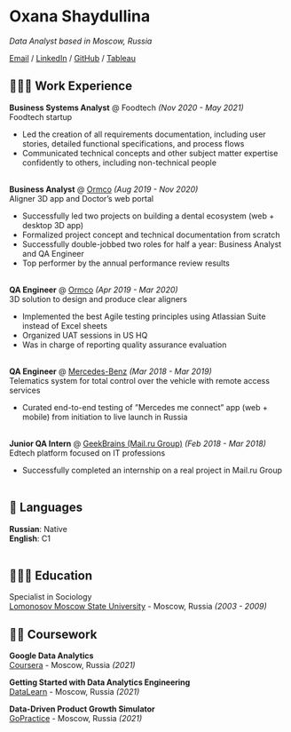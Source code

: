 # Oxana Shaydullina

_Data Analyst based in Moscow, Russia_ <br>

[Email](mailto:oxana.shaydullina@gmail.com) / [LinkedIn](https://www.linkedin.com/in/oxana-shaydullina/) / [GitHub](https://github.com/oxana-shaydullina/) / [Tableau](https://public.tableau.com/profile/oxana.shaydullina#!/)

## 👩🏼‍💻 Work Experience

**Business Systems Analyst** @ Foodtech _(Nov 2020 - May 2021)_ <br>
Foodtech startup
  - Led the creation of all requirements documentation, including user stories, detailed functional specifications, and process flows
  - Communicated technical concepts and other subject matter expertise confidently to others, including non-technical people
<br><br>

**Business Analyst** @ [Ormco](https://mysparksmile.com) _(Aug 2019 - Nov 2020)_ <br>
Aligner 3D app and Doctor’s web portal
  - Successfully led two projects on building a dental ecosystem (web + desktop 3D app)
  - Formalized project concept and technical documentation from scratch
  - Successfully double-jobbed two roles for half a year: Business Analyst and QA Engineer
  - Top performer by the annual performance review results
<br><br>

**QA Engineer** @ [Ormco](https://mysparksmile.com) _(Apr 2019 - Mar 2020)_ <br>
3D solution to design and produce clear aligners
  - Implemented the best Agile testing principles using Atlassian Suite instead of Excel sheets
  - Organized UAT sessions in US HQ
  - Was in charge of reporting quality assurance evaluation
    <br><br>

**QA Engineer** @ [Mercedes-Benz](https://www.me.mercedes-benz.com/passengercars/mercedes-benz-cars/mercedes-me) _(Mar 2018 - Mar 2019)_ <br>
Telematics system for total control over the vehicle with remote access services
  - Curated end-to-end testing of ”Mercedes me connect” app (web + mobile) from initiation to live launch in Russia
  <br><br>

**Junior QA Intern** @ [GeekBrains (Mail.ru Group)](https://gb.ru/) _(Feb 2018 - Mar 2018)_ <br>
Edtech platform focused on IT professions
  - Successfully completed an internship on a real project in Mail.ru Group
    <br><br>
    


## 💬 Languages

**Russian**: Native <br>
**English**: C1
<br><br>

## 👩🏼‍🎓 Education

Specialist in Sociology<br>
[Lomonosov Moscow State University](https://www.msu.ru/en/) - Moscow, Russia _(2003 - 2009)_ <br>

## 👩‍🏫 Coursework

**Google Data Analytics**<br>
[Coursera](https://clc.to/RspjfA) - Moscow, Russia _(2021)_ <br>

**Getting Started with Data Analytics Engineering**<br>
[DataLearn](https://github.com/oxana-shaydullina/DE-101/) - Moscow, Russia _(2021)_

**Data-Driven Product Growth Simulator**<br>
[GoPractice](https://gopractice.io/) - Moscow, Russia _(2021)_
